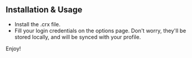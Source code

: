 ## Installation & Usage

- Install the .crx file.
- Fill your login credentials on the options page. Don't worry, they'll be stored locally, and will be synced with your profile.

Enjoy!
